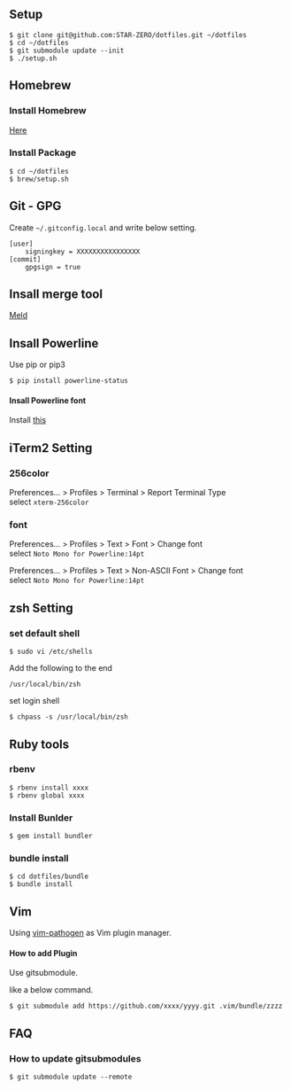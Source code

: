 ## Setup

```
$ git clone git@github.com:STAR-ZERO/dotfiles.git ~/dotfiles
$ cd ~/dotfiles
$ git submodule update --init
$ ./setup.sh
```

## Homebrew

### Install Homebrew

[Here](http://brew.sh/)

### Install Package

```
$ cd ~/dotfiles
$ brew/setup.sh
```

## Git - GPG

Create `~/.gitconfig.local` and write below setting.

```
[user]
	signingkey = XXXXXXXXXXXXXXXX
[commit]
	gpgsign = true
```

## Insall merge tool

[Meld](https://yousseb.github.io/meld/)

## Insall Powerline

Use pip or pip3

```
$ pip install powerline-status
```

#### Insall Powerline font

Install [this](https://github.com/powerline/fonts)

## iTerm2 Setting

### 256color

Preferences… > Profiles > Terminal > Report Terminal Type  
select `xterm-256color`

### font


Preferences… > Profiles > Text > Font > Change font  
select `Noto Mono for Powerline:14pt`

Preferences… > Profiles > Text > Non-ASCII Font > Change font  
select `Noto Mono for Powerline:14pt`

## zsh Setting

### set default shell

```
$ sudo vi /etc/shells
```

Add the following to the end

```
/usr/local/bin/zsh
```

set login shell

```
$ chpass -s /usr/local/bin/zsh
```

## Ruby tools

### rbenv

```
$ rbenv install xxxx
$ rbenv global xxxx
```

### Install Bunlder

```
$ gem install bundler
```

### bundle install

```
$ cd dotfiles/bundle
$ bundle install
```

## Vim

Using [vim-pathogen](https://github.com/tpope/vim-pathogen) as Vim plugin manager.

#### How to add Plugin

Use gitsubmodule.

like a below command.

```
$ git submodule add https://github.com/xxxx/yyyy.git .vim/bundle/zzzz
```

## FAQ

### How to update gitsubmodules

```
$ git submodule update --remote
```
